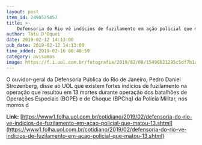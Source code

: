 ```yaml
---
layout: post
item_id: 2490525457
title: >-
    Defensoria do Rio vê indícios de fuzilamento em ação policial que matou 13
author: Tatu D'Oquei
date: 2019-02-12 14:13:00
pub_date: 2019-02-12 14:13:00
time_added: 2019-02-16 00:48:59
category: avisamos
image: https://f.i.uol.com.br/fotografia/2019/02/08/15496621295c5df7b1a629b_1549662129_3x2_rt.jpg
---
```


O ouvidor-geral da Defensoria Pública do Rio de Janeiro, Pedro Daniel Strozenberg, disse ao UOL que existem fortes indícios de fuzilamento na operação que resultou em 13 mortes durante operação dos batalhões de Operações Especiais (BOPE) e de Choque (BPChq) da Polícia Militar, nos morros d

**Link:** [https://www1.folha.uol.com.br/cotidiano/2019/02/defensoria-do-rio-ve-indicios-de-fuzilamento-em-acao-policial-que-matou-13.shtml](https://www1.folha.uol.com.br/cotidiano/2019/02/defensoria-do-rio-ve-indicios-de-fuzilamento-em-acao-policial-que-matou-13.shtml)

